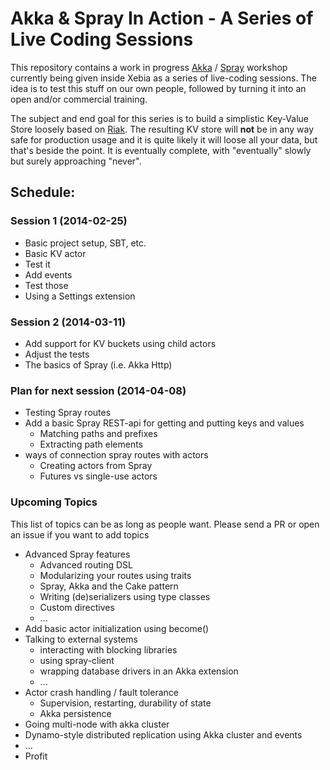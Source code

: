 # Akka & Spray In Action - A Series of Live Coding Sessions

This repository contains a work in progress [Akka](http://akka.io/) /
[Spray](http://spray.io/) workshop currently being given inside Xebia as a
series of live-coding sessions. The idea is to test this stuff on our own
people, followed by turning it into an open and/or commercial training.

The subject and end goal for this series is to build a simplistic Key-Value
Store loosely based on [Riak](http://basho.com/riak/). The resulting KV store
will **not** be in any way safe for production usage and it is quite likely it
will loose all your data, but that's beside the point. It is eventually
complete, with "eventually" slowly but surely approaching "never".


## Schedule:

### Session 1 (2014-02-25)

- Basic project setup, SBT, etc.
- Basic KV actor
- Test it
- Add events
- Test those
- Using a Settings extension


### Session 2 (2014-03-11)

- Add support for KV buckets using child actors
- Adjust the tests
- The basics of Spray (i.e. Akka Http)


### Plan for next session (2014-04-08)

- Testing Spray routes
- Add a basic Spray REST-api for getting and putting keys and values
    - Matching paths and prefixes
    - Extracting path elements
- ways of connection spray routes with actors
    - Creating actors from Spray
    - Futures vs single-use actors


### Upcoming Topics

This list of topics can be as long as people want.
Please send a PR or open an issue if you want to add topics

- Advanced Spray features
    - Advanced routing DSL
    - Modularizing your routes using traits
    - Spray, Akka and the Cake pattern
    - Writing (de)serializers using type classes
    - Custom directives
    - ...
- Add basic actor initialization using become()
- Talking to external systems
    - interacting with blocking libraries
    - using spray-client
    - wrapping database drivers in an Akka extension
    - ...
- Actor crash handling / fault tolerance
    - Supervision, restarting, durability of state
    - Akka persistence
- Going multi-node with akka cluster
- Dynamo-style distributed replication using Akka cluster and events
- ...
- Profit
